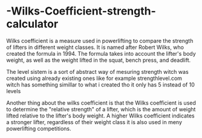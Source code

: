 # -Wilks-Coefficient-strength-calculator
Wilks coefficient is a measure used in powerlifting to compare the strength of lifters in different weight classes. It is named after Robert Wilks, who created the formula in 1994. The formula takes into account the lifter's body weight, as well as the weight lifted in the squat, bench press, and deadlift.

The level sistem is a sort of abstract way of mesuring strength witch was created using already existing ones like for example strengthlevel.com witch has something simillar to what i created tho it only has 5 instead of 10 levels

Another thing about the wilks coefficient is that the Wilks coefficient is used to determine the "relative strength" of a lifter, which is the amount of weight lifted relative to the lifter's body weight. A higher Wilks coefficient indicates a stronger lifter, regardless of their weight class it is also used in meny powerlifting competitions.

